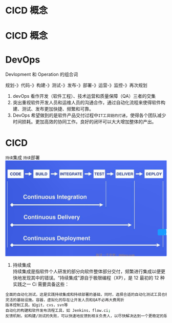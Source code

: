 # CICD 概念


# CICD 概念

# DevOps

Devlopment 和 Operation 的组合词

规划-》代码-》构建-》测试-》发布-》部署-》运营-》监控-》再次规划

1. devOps 看作开发（软件工程）、技术运营和质量保障（QA）三者的交集
2. 突出重视软件开发人员和运维人员的沟通合作，通过自动化流程来使得软件构建、测试、发布更加快捷、频繁和可靠。
3. DevOps 希望做到的是软件产品交付过程中`IT工具链的打通`，使得各个团队减少时间损耗。更加高效的协同工作。良好的闭环可以大大增加整体的产出。

# CICD

`持续`集成 `持续`部署  
![devops](/images/devops.png)

1. 持续集成  
   持续集成是指软件个人研发的部分向软件整体部分交付，频繁进行集成以便更快地发现其中的错误。“持续集成”源自于极限编程（XP），是 12 最初的 12 种实践之一
   Ci 需要具备这些：

```sh
全面的自动化测试，这是实践持续集成和持续部署的基础，同时，选择合适的自动化测试工具也极其重要；
灵活的基础设施。容器，虚拟化的存在让开发人员和QA不必再大费周折
版本控制工具。如git，cvs，svn等
自动化的构建和软件发布流程工具，如 Jenkins，flow.ci;
反馈机制，如构建/测试的失败，可以快速地反馈到相关负责人，以尽快解决达到一个更稳定的版本。
```

